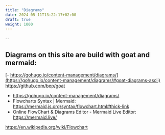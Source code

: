 ```yaml
---
title: "Diagrams"
date: 2024-05-11T13:22:17+02:00
draft: true
weight: 1000
---
```


--
## Diagrams on this site are build with goat and mermaid:
[- https://gohugo.io/content-management/diagrams/](https://gohugo.io/content-management/diagrams/#goat-diagrams-ascii)
https://github.com/bep/goat
- https://gohugo.io/content-management/diagrams/
- Flowcharts Syntax | Mermaid: https://mermaid.js.org/syntax/flowchart.html#thick-link
- Online FlowChart & Diagrams Editor - Mermaid Live Editor: https://mermaid.live/


https://en.wikipedia.org/wiki/Flowchart
